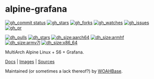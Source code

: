 # alpine-grafana

[![gh_commit status][201]][151]
[![gh_stars][202]][152]
[![gh_forks][203]][153]
[![gh_watches][204]][154]
[![gh_issues][216]][166]
[![gh_pr][217]][167]

[![dh_pulls][205]][155]
[![dh_stars][206]][156]
[![dh_size:aarch64][208]][158]
[![dh_size:armhf][210]][160]
[![dh_size:armv7l][209]][159]
[![dh_size:x86_64][207]][157]
<!--[![dh_size:loong64][212]][162]-->
<!--[![dh_size:i386][211]][161]-->
<!--[![dh_size:ppc64le][213]][163]-->
<!--[![dh_size:riscv64][214]][164]-->
<!--[![dh_size:s390x][215]][165]-->

MultiArch Alpine Linux + S6 + Grafana.

[Docs][112] | [Images][155] | [Sources][151]

Maintained (or sometimes a lack thereof?) by [WOAHBase][110].

[110]: https://woahbase.online/
[112]: https://woahbase.online/images/alpine-grafana/

[151]: https://github.com/woahbase/alpine-grafana
[152]: https://github.com/woahbase/alpine-grafana/stargazers
[153]: https://github.com/woahbase/alpine-grafana/network/members
[154]: https://github.com/woahbase/alpine-grafana/watchers
[155]: https://hub.docker.com/r/woahbase/alpine-grafana
[156]: https://hub.docker.com/r/woahbase/alpine-grafana
[157]: https://hub.docker.com/r/woahbase/alpine-grafana/tags?name=x86_64&ordering=last_updated
[158]: https://hub.docker.com/r/woahbase/alpine-grafana/tags?name=aarch64&ordering=last_updated
[159]: https://hub.docker.com/r/woahbase/alpine-grafana/tags?name=armv7l&ordering=last_updated
[160]: https://hub.docker.com/r/woahbase/alpine-grafana/tags?name=armhf&ordering=last_updated
[161]: https://hub.docker.com/r/woahbase/alpine-grafana/tags?name=i386&ordering=last_updated
[162]: https://hub.docker.com/r/woahbase/alpine-grafana/tags?name=loong64&ordering=last_updated
[163]: https://hub.docker.com/r/woahbase/alpine-grafana/tags?name=ppc64le&ordering=last_updated
[164]: https://hub.docker.com/r/woahbase/alpine-grafana/tags?name=riscv64&ordering=last_updated
[165]: https://hub.docker.com/r/woahbase/alpine-grafana/tags?name=s390x&ordering=last_updated
[166]: https://github.com/woahbase/alpine-grafana/issues
[167]: https://github.com/woahbase/alpine-grafana/pulls

[201]: https://img.shields.io/github/last-commit/woahbase/alpine-grafana?color=brightgreen&style=flat-square&logo=github
[202]: https://img.shields.io/github/stars/woahbase/alpine-grafana?color=brightgreen&style=flat-square&logo=github
[203]: https://img.shields.io/github/forks/woahbase/alpine-grafana?color=brightgreen&style=flat-square&logo=github
[204]: https://img.shields.io/github/watchers/woahbase/alpine-grafana?color=brightgreen&style=flat-square&logo=github
[205]: https://img.shields.io/docker/pulls/woahbase/alpine-grafana?color=brightgreen&style=flat-square&logo=docker&label=pulls
[206]: https://img.shields.io/docker/stars/woahbase/alpine-grafana?color=brightgreen&style=flat-square&logo=docker&label=stars
[207]: https://img.shields.io/docker/image-size/woahbase/alpine-grafana/x86_64?label=x86_64&color=brightgreen&style=flat-square&logo=docker
[208]: https://img.shields.io/docker/image-size/woahbase/alpine-grafana/aarch64?label=aarch64&color=brightgreen&style=flat-square&logo=docker
[209]: https://img.shields.io/docker/image-size/woahbase/alpine-grafana/armv7l?label=armv7l&color=brightgreen&style=flat-square&logo=docker
[210]: https://img.shields.io/docker/image-size/woahbase/alpine-grafana/armhf?label=armhf&color=brightgreen&style=flat-square&logo=docker
[211]: https://img.shields.io/docker/image-size/woahbase/alpine-grafana/i386?label=i386&color=brightgreen&style=flat-square&logo=docker
[212]: https://img.shields.io/docker/image-size/woahbase/alpine-grafana/loong64?label=loong64&color=brightgreen&style=flat-square&logo=docker
[213]: https://img.shields.io/docker/image-size/woahbase/alpine-grafana/ppc64le?label=ppc64le&color=brightgreen&style=flat-square&logo=docker
[214]: https://img.shields.io/docker/image-size/woahbase/alpine-grafana/riscv64?label=riscv64&color=brightgreen&style=flat-square&logo=docker
[215]: https://img.shields.io/docker/image-size/woahbase/alpine-grafana/s390x?label=s390x&color=brightgreen&style=flat-square&logo=docker
[216]: https://img.shields.io/github/issues/woahbase/alpine-grafana?color=brightgreen&style=flat-square&logo=github
[217]: https://img.shields.io/github/issues-pr/woahbase/alpine-grafana?color=brightgreen&style=flat-square&logo=github

